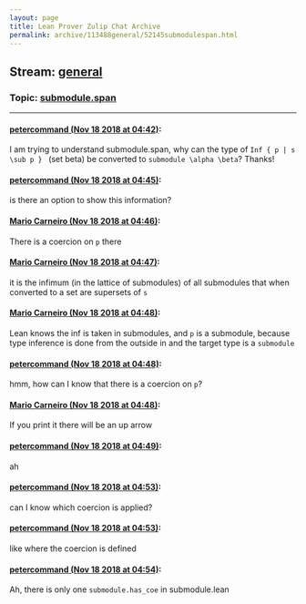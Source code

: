 ```yaml
---
layout: page
title: Lean Prover Zulip Chat Archive 
permalink: archive/113488general/52145submodulespan.html
---
```


## Stream: [general](index.html)
### Topic: [submodule.span](52145submodulespan.html)

---

#### [petercommand (Nov 18 2018 at 04:42)](https://leanprover.zulipchat.com/#narrow/stream/113488-general/topic/submodule.span/near/147901978):
I am trying to understand submodule.span, why can the type of ```Inf { p | s \sub p } ``` (set beta) be converted to ```submodule \alpha \beta```? Thanks!

#### [petercommand (Nov 18 2018 at 04:45)](https://leanprover.zulipchat.com/#narrow/stream/113488-general/topic/submodule.span/near/147902039):
is there an option to show this information?

#### [Mario Carneiro (Nov 18 2018 at 04:46)](https://leanprover.zulipchat.com/#narrow/stream/113488-general/topic/submodule.span/near/147902082):
There is a coercion on `p` there

#### [Mario Carneiro (Nov 18 2018 at 04:47)](https://leanprover.zulipchat.com/#narrow/stream/113488-general/topic/submodule.span/near/147902089):
it is the infimum (in the lattice of submodules) of all submodules that when converted to a set are supersets of `s`

#### [Mario Carneiro (Nov 18 2018 at 04:48)](https://leanprover.zulipchat.com/#narrow/stream/113488-general/topic/submodule.span/near/147902129):
Lean knows the inf is taken in submodules, and `p` is a submodule, because type inference is done from the outside in and the target type is a `submodule`

#### [petercommand (Nov 18 2018 at 04:48)](https://leanprover.zulipchat.com/#narrow/stream/113488-general/topic/submodule.span/near/147902130):
hmm, how can I know that there is a coercion on ```p```?

#### [Mario Carneiro (Nov 18 2018 at 04:48)](https://leanprover.zulipchat.com/#narrow/stream/113488-general/topic/submodule.span/near/147902131):
If you print it there will be an up arrow

#### [petercommand (Nov 18 2018 at 04:49)](https://leanprover.zulipchat.com/#narrow/stream/113488-general/topic/submodule.span/near/147902137):
ah

#### [petercommand (Nov 18 2018 at 04:53)](https://leanprover.zulipchat.com/#narrow/stream/113488-general/topic/submodule.span/near/147902227):
can I know which coercion is applied?

#### [petercommand (Nov 18 2018 at 04:53)](https://leanprover.zulipchat.com/#narrow/stream/113488-general/topic/submodule.span/near/147902234):
like where the coercion is defined

#### [petercommand (Nov 18 2018 at 04:54)](https://leanprover.zulipchat.com/#narrow/stream/113488-general/topic/submodule.span/near/147902280):
Ah, there is only one ```submodule.has_coe``` in submodule.lean

